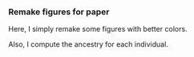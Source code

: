 ### Remake figures for paper

Here, I simply remake some figures with better colors.

Also, I compute the ancestry for each individual.
